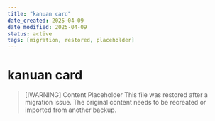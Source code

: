 ```yaml
---
title: "kanuan card"
date_created: 2025-04-09
date_modified: 2025-04-09
status: active
tags: [migration, restored, placeholder]
---
```


# kanuan card

> [\!WARNING] Content Placeholder
> This file was restored after a migration issue. The original content needs to be recreated or imported from another backup.


